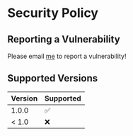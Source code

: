 # Security Policy

## Reporting a Vulnerability

Please email [me](mailto:github@bjarne-seibel.de) to report a vulnerability!


## Supported Versions

| Version | Supported          |
| ------- | ------------------ |
| 1.0.0   | :white_check_mark: |
| < 1.0   | :x:                |
